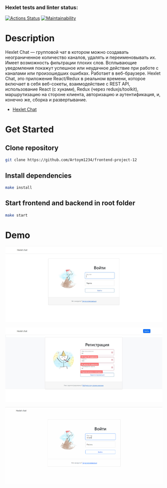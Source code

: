 ### Hexlet tests and linter status:

[![Actions Status](https://github.com/Artoym1234/frontend-project-12/workflows/hexlet-check/badge.svg)](https://github.com/Artoym1234/frontend-project-12/actions)
[![Maintainability](https://api.codeclimate.com/v1/badges/fab861ef35e3ac4a61b4/maintainability)](https://codeclimate.com/github/Artoym1234/frontend-project-12/maintainability)

# Description

Hexlet Chat — групповой чат в котором можно создавать неограниченное количество каналов, удалять и переименовывать их. Имеет возможность фильтрации плохих слов. Всплывающие уведомления покажут успешное или неудачное действие при работе с каналами или произошедших ошибках. Работает в веб-браузере.
Hexlet Chat, это приложение React/Redux в реальном времени, которое включает в себя веб-сокеты, взаимодействие с REST API, использование React (с хуками), Redux (через reduxjs/toolkit), маршрутизацию на стороне клиента, авторизацию и аутентификация, и, конечно же, сборка и развертывание.

- [Hexlet Chat](https://frontend-project-12-production-fde2.up.railway.app)

# Get Started

## Clone repository

```bash
git clone https://github.com/Artoym1234/frontend-project-12
```

## Install dependencies

```bash
make install
```

## Start frontend and backend in root folder

```bash
make start
```

# Demo

![Login screenshot](/screenshots/login.JPG)

![SignUp screenshot](/screenshots/signup.JPG)

![Chat gif](/screenshots/HexletChat.gif)
